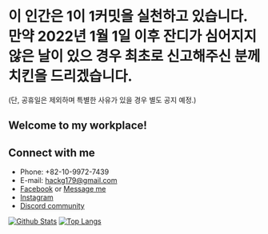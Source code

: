 # 이 인간은 1이 1커밋을 실천하고 있습니다. 만약 2022년 1월 1일 이후 잔디가 심어지지 않은 날이 있으 경우 최초로 신고해주신 분께 치킨을 드리겠습니다.   
(단, 공휴일은 제외하며 특별한 사유가 있을 경우 별도 공지 예정.)   

## Welcome to my workplace!

## Connect with me
- Phone: +82-10-9972-7439
- E-mail: hackg179@gmail.com
- [Facebook](https://www.facebook.com/makerpotato179/)
or [Message me](https://m.me/makerpotato179)
- [Instagram](https://www.instagram.com/goyangFixKing/)
- [Discord community](https://discord.gg/ecsApMn)

[![Github Stats](https://github-readme-stats.vercel.app/api?username=potato179&count_private=true&show_icons=true&hide_border=true&bg_color=00000000&title_color=6bedd4&icon_color=6bedd4&text_color=389aa1)](https://github.com/potato179)
[![Top Langs](https://github-readme-stats.vercel.app/api/top-langs/?username=potato179&layout=compact&show_icons=true&hide_border=true&bg_color=00000000&title_color=6bedd4&icon_color=6bedd4&text_color=389aa1)](https://github.com/potato179)
